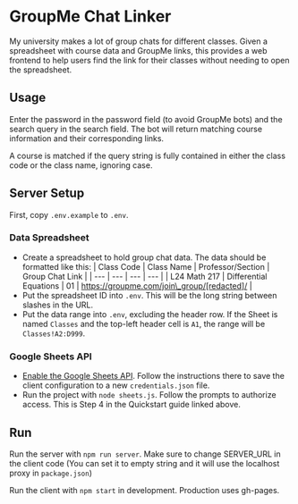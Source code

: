 # GroupMe Chat Linker

My university makes a lot of group chats for different classes. Given a spreadsheet with course data and GroupMe links, this provides a web frontend to help users find the link for their classes without needing to open the spreadsheet.

## Usage

Enter the password in the password field (to avoid GroupMe bots) and the search query in the search field. The bot will return matching course information and their corresponding links.

A course is matched if the query string is fully contained in either the class code or the class name, ignoring case.

## Server Setup

First, copy `.env.example` to `.env`.

### Data Spreadsheet

* Create a spreadsheet to hold group chat data. The data should be formatted like this:
| Class Code | Class Name | Professor/Section | Group Chat Link |
| --- | --- | --- | --- |
| L24 Math 217 | Differential Equations | 01 | https://groupme.com/join\_group/[redacted]/ |
* Put the spreadsheet ID into `.env`. This will be the long string between slashes in the URL.
* Put the data range into `.env`, excluding the header row. If the Sheet is named `Classes` and the top-left header cell is `A1`, the range will be `Classes!A2:D999`.

### Google Sheets API

* [Enable the Google Sheets API](https://developers.google.com/sheets/api/quickstart/nodejs). Follow the instructions there to save the client configuration to a new `credentials.json` file.
* Run the project with `node sheets.js`. Follow the prompts to authorize access. This is Step 4 in the Quickstart guide linked above.

## Run

Run the server with `npm run server`. Make sure to change SERVER_URL in the client code (You can set it to empty string and it will use the localhost proxy in `package.json`)

Run the client with `npm start` in development. Production uses gh-pages.
